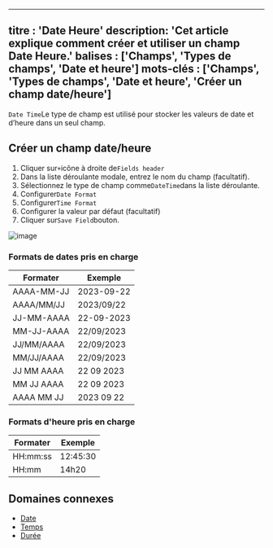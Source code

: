 ***

titre : 'Date Heure'
description: 'Cet article explique comment créer et utiliser un champ Date Heure.'
balises : \['Champs', 'Types de champs', 'Date et heure']
mots-clés : \['Champs', 'Types de champs', 'Date et heure', 'Créer un champ date/heure']
----------------------------------------------------------------------------------------

`Date Time`Le type de champ est utilisé pour stocker les valeurs de date et d’heure dans un seul champ.

## Créer un champ date/heure

1. Cliquer sur`+`icône à droite de`Fields header`
2. Dans la liste déroulante modale, entrez le nom du champ (facultatif).
3. Sélectionnez le type de champ comme`DateTime`dans la liste déroulante.
4. Configurer`Date Format`
5. Configurer`Time Format`
6. Configurer la valeur par défaut (facultatif)
7. Cliquer sur`Save Field`bouton.

![image](/img/v2/fields/types/datetime.png)

### Formats de dates pris en charge

| Formater | Exemple |
|--------------|--------------|
| AAAA-MM-JJ | 2023-09-22 |
| AAAA/MM/JJ | 2023/09/22 |
| JJ-MM-AAAA | 22-09-2023 |
| MM-JJ-AAAA | 22/09/2023 |
| JJ/MM/AAAA | 22/09/2023 |
| MM/JJ/AAAA | 22/09/2023 |
| JJ MM AAAA | 22 09 2023 |
| MM JJ AAAA | 22 09 2023 |
| AAAA MM JJ | 2023 09 22 |

### Formats d'heure pris en charge

| Formater | Exemple |
|---------------|------------|
| HH:mm:ss | 12:45:30 |
| HH:mm | 14h20 |

## Domaines connexes

* [Date](020.date.md)
* [Temps](030.time.md)
* [Durée](040.duration.md)
